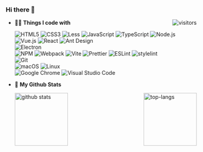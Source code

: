 ### Hi there 👋

<p><img align="right" src="https://visitor-badge.glitch.me/badge?page_id=percy507.percy507" alt="visitors" /></p>

- 👨‍💻 **Things I code with**

  <div><img alt="HTML5" src="https://img.shields.io/badge/-HTML5-CD5434?style=flat-square&logo=html5&logoColor=white" /><span>&nbsp;</span><img alt="CSS3" src="https://img.shields.io/badge/-CSS3-316DAB?style=flat-square&logo=css3&logoColor=white" /><span>&nbsp;</span><img alt="Less" src="https://img.shields.io/badge/-Less-22365A?style=flat-square&logo=less&logoColor=white" /><span>&nbsp;</span><img alt="JavaScript" src="https://img.shields.io/badge/-JavaScript-ECD84D?style=flat-square&logo=javascript&logoColor=white" /><span>&nbsp;</span><img alt="TypeScript" src="https://img.shields.io/badge/-TypeScript-4074BA?style=flat-square&logo=typescript&logoColor=white" /><span>&nbsp;</span><img alt="Node.js" src="https://img.shields.io/badge/-Node.js-7BA468?style=flat-square&logo=nodedotjs&logoColor=white" /></div><div><img alt="Vue.js" src="https://img.shields.io/badge/-Vue.js-61AF83?style=flat-square&logo=vuedotjs&logoColor=white" /><span>&nbsp;</span><img alt="React" src="https://img.shields.io/badge/-React-80D8F7?style=flat-square&logo=react&logoColor=white" /><span>&nbsp;</span><img alt="Ant Design" src="https://img.shields.io/badge/-Ant Design-2B72F5?style=flat-square&logo=antdesign&logoColor=white" /></div><div><img alt="Electron" src="https://img.shields.io/badge/-Electron-2C2E3A?style=flat-square&logo=electron&logoColor=white" /></div><div><img alt="NPM" src="https://img.shields.io/badge/-NPM-BB423C?style=flat-square&logo=npm&logoColor=white" /><span>&nbsp;</span><img alt="Webpack" src="https://img.shields.io/badge/-Webpack-98CDEE?style=flat-square&logo=webpack&logoColor=white" /><span>&nbsp;</span><img alt="Vite" src="https://img.shields.io/badge/-Vite-A656F5?style=flat-square&logo=vite&logoColor=white" /><span>&nbsp;</span><img alt="Prettier" src="https://img.shields.io/badge/-Prettier-F0BD5C?style=flat-square&logo=prettier&logoColor=white" /><span>&nbsp;</span><img alt="ESLint" src="https://img.shields.io/badge/-ESLint-4337B6?style=flat-square&logo=eslint&logoColor=white" /><span>&nbsp;</span><img alt="stylelint" src="https://img.shields.io/badge/-stylelint-3d3d3d?style=flat-square&logo=stylelint&logoColor=white" /></div><div><img alt="Git" src="https://img.shields.io/badge/-Git-D8593E?style=flat-square&logo=git&logoColor=white" /></div><div><img alt="macOS" src="https://img.shields.io/badge/-macOS-c0c0c0?style=flat-square&logo=apple&logoColor=white" /><span>&nbsp;</span><img alt="Linux" src="https://img.shields.io/badge/-Linux-E9BA41?style=flat-square&logo=linux&logoColor=white" /></div><div><img alt="Google Chrome" src="https://img.shields.io/badge/-Google Chrome-4A80EF?style=flat-square&logo=googlechrome&logoColor=white" /><span>&nbsp;</span><img alt="Visual Studio Code" src="https://img.shields.io/badge/-Visual Studio Code-2F76C0?style=flat-square&logo=visualstudiocode&logoColor=white" /></div>

- 🚀 **My Github Stats**

  <p>
    <img height="140" align="left" alt="github stats" src="https://github-readme-stats.vercel.app/api?username=percy507&show_icons=true&hide=issues&include_all_commits=true&count_private=true" />
    <img height="140" align="right" alt="top-langs" src="https://github-readme-stats.vercel.app/api/top-langs/?username=percy507&layout=compact" />
  </p>
